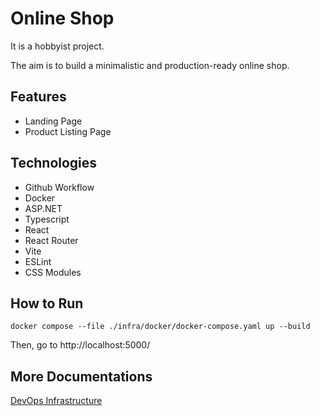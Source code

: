 # Online Shop

It is a hobbyist project.

The aim is to build a minimalistic and production-ready online shop.

## Features
- Landing Page
- Product Listing Page

## Technologies
- Github Workflow
- Docker
- ASP.NET
- Typescript
- React
- React Router
- Vite
- ESLint
- CSS Modules

## How to Run

```
docker compose --file ./infra/docker/docker-compose.yaml up --build
```

Then, go to http://localhost:5000/

## More Documentations

[DevOps Infrastructure](./infra/README.md)
